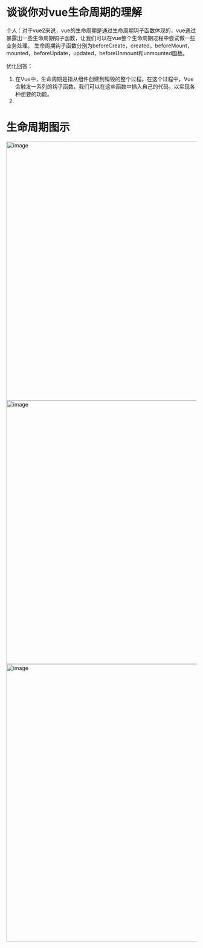 # 谈谈你对vue生命周期的理解
个人：对于vue2来说，vue的生命周期是通过生命周期钩子函数体现的，vue通过暴露出一些生命周期钩子函数，让我们可以在vue整个生命周期过程中尝试做一些业务处理。
生命周期钩子函数分别为beforeCreate，created，beforeMount，mounted，beforeUpdate，updated，beforeUnmount和unmounted函数。

优化回答：
1. 在Vue中，生命周期是指从组件创建到销毁的整个过程。在这个过程中，Vue会触发一系列的钩子函数，我们可以在这些函数中插入自己的代码，以实现各种想要的功能。
2. 

# 生命周期图示
<img width="683" alt="image" src="https://github.com/user-attachments/assets/7a962ce7-2aa1-4687-b74b-bef9058beb0f">
<img width="695" alt="image" src="https://github.com/user-attachments/assets/b8a4619c-3a04-439b-8998-20385deecf50">
<img width="732" alt="image" src="https://github.com/user-attachments/assets/74476b0a-ff6d-4849-9425-844ea69c2e05">




